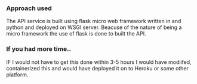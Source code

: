 ### Approach used 

The API service is built using flask micro web framework written in and python and deployed on WSGI server.  Beacuse of the nature of being a micro framework the use of flask is done to built the API.

### If you had more time.. 

IF I would not have to get this done within 3-5 hours I would have modiifed, containerized this and would have deployed it on to Heroku or some other platform.



